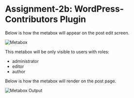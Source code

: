 Assignment-2b: WordPress-Contributors Plugin
===
Below is how the metabox will appear on the post edit screen.

![Metabox](https://lh4.googleusercontent.com/2oHd31Vka2ApBEKTwG5_fNvkwpf96Y6-SCtTqhFkLqR9vYFXV8vviSJmrsRSj4QKhNQvNxZXREyRKTg=w1309-h681-rw)

This metabox will be only visible to users with roles:
* administrator
* editor
* author

Below is how the metabox will render on the post page.

![Metabox Output](https://lh3.googleusercontent.com/QR1mP-py1BNMQhaew8Ss7v-F0_JzSkwe5Ex2zcwJccLn3HfLzDLvxWNXTG9TT9X9P4KLcyln_iMb33s=w1309-h681)
